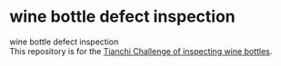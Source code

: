 # wine bottle defect inspection
 wine bottle defect inspection  
 This repository is for the [Tianchi Challenge of inspecting wine bottles](https://tianchi.aliyun.com/competition/entrance/231763/information).
